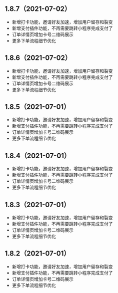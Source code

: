 ## 1.8.7（2021-07-02）
- 新增打卡功能，邀请好友加速，增加用户留存和裂变
- 新增支付插件功能，不再需要跳转小程序完成支付了
- 订单详情页增加卡号二维码展示
- 更多下单流程细节优化
## 1.8.6（2021-07-02）
- 新增打卡功能，邀请好友加速，增加用户留存和裂变
- 新增支付插件功能，不再需要跳转小程序完成支付了
- 订单详情页增加卡号二维码展示
- 更多下单流程细节优化
## 1.8.5（2021-07-01）
- 新增打卡功能，邀请好友加速，增加用户留存和裂变
- 新增支付插件功能，不再需要跳转小程序完成支付了
- 订单详情页增加卡号二维码展示
- 更多下单流程细节优化
## 1.8.4（2021-07-01）
- 新增打卡功能，邀请好友加速，增加用户留存和裂变
- 新增支付插件功能，不再需要跳转小程序完成支付了
- 订单详情页增加卡号二维码展示
- 更多下单流程细节优化
## 1.8.3（2021-07-01）
- 新增打卡功能，邀请好友加速，增加用户留存和裂变
- 新增支付插件功能，不再需要跳转小程序完成支付了
- 订单详情页增加卡号二维码展示
- 更多下单流程细节优化
## 1.8.2（2021-07-01）
- 新增打卡功能，邀请好友加速，增加用户留存和裂变
- 新增支付插件功能，不再需要跳转小程序完成支付了
- 订单详情页增加卡号二维码展示
- 更多下单流程细节优化
